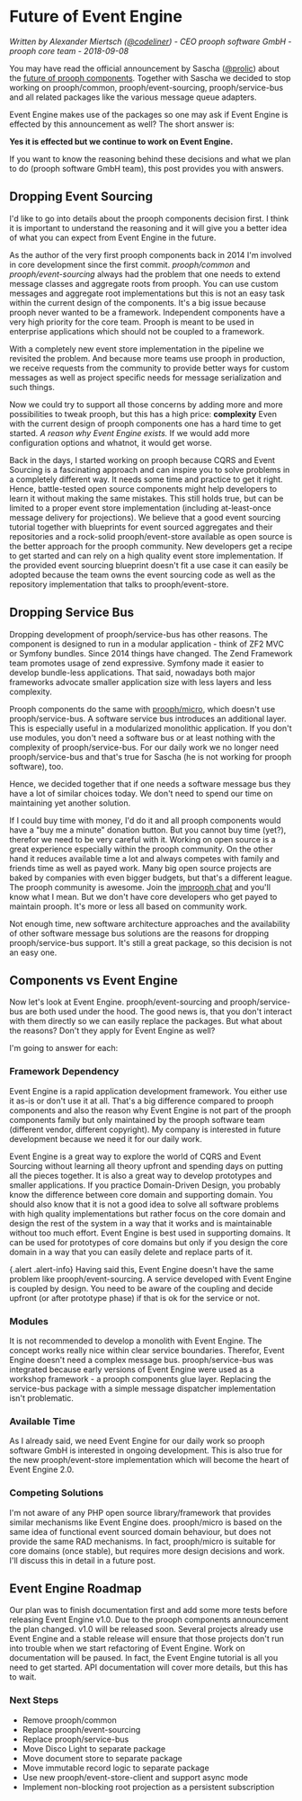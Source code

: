 # Future of Event Engine

*Written by Alexander Miertsch ([@codeliner](https://github.com/codeliner)) - CEO prooph software GmbH - prooph core team - 2018-09-08*

You may have read the official announcement by Sascha ([@prolic](https://github.com/prolic)) about the [future of prooph components](https://www.sasaprolic.com/2018/08/the-future-of-prooph-components.html).
Together with Sascha we decided to stop working on prooph/common, prooph/event-sourcing, prooph/service-bus and all related packages like the various message queue adapters.

Event Engine makes use of the packages so one may ask if Event Engine is effected by this announcement as well?
The short answer is: 

**Yes it is effected but we continue to work on Event Engine.**

If you want to know the reasoning behind these decisions and what we plan to do (prooph software GmbH team),
this post provides you with answers.

## Dropping Event Sourcing

I'd like to go into details about the prooph components decision first. I think it is important to understand the reasoning
and it will give you a better idea of what you can expect from Event Engine in the future.

As the author of the very first prooph components back in 2014 I'm involved in core development since the first commit.
*prooph/common* and *prooph/event-sourcing* always had the problem that one needs to extend message classes and aggregate roots from prooph. You can use custom messages and aggregate root implementations but this is not an easy task within the current design of the components.
It's a big issue because prooph never wanted to be a framework. Independent components have a very high priority for the core team.
Prooph is meant to be used in enterprise applications which should not be coupled to a framework.

With a completely new event store implementation in the pipeline we revisited the problem. And because more teams use prooph in production, we receive requests from the community to provide better ways for custom messages as well as project specific needs for message serialization and such things.

Now we could try to support all those concerns by adding more and more possibilities to tweak prooph, but this has a high price: **complexity**
Even with the current design of prooph components one has a hard time to get started. *A reason why Event Engine exists.*
If we would add more configuration options and whatnot, it would get worse.

Back in the days, I started working on prooph because CQRS and Event Sourcing is a fascinating approach
and can inspire you to solve problems in a completely different way. It needs some time and practice to get it right. Hence, battle-tested open source
components might help developers to learn it without making the same mistakes. This still holds true,
but can be limited to a proper event store implementation (including at-least-once message delivery for projections).
We believe that a good event sourcing tutorial together with blueprints for event sourced aggregates and their repositories
and a rock-solid prooph/event-store available as open source is the better approach for the prooph community.
New developers get a recipe to get started and can rely on a high quality event store implementation.
If the provided event sourcing blueprint doesn't fit a use case it can easily be adopted because the team owns the event sourcing code
as well as the repository implementation that talks to prooph/event-store.

## Dropping Service Bus

Dropping development of prooph/service-bus has other reasons. The component is designed to run in a modular application - think of ZF2 MVC or Symfony bundles. Since 2014 things have changed. The Zend Framework team promotes usage of zend expressive. Symfony made it easier to develop bundle-less applications. That said, nowadays both major frameworks advocate smaller application size with less layers and less complexity.

Prooph components do the same with [prooph/micro](https://github.com/prooph/micro), which doesn't use prooph/service-bus. A software service bus introduces an additional layer. This is especially useful in a modularized monolithic application. If you don't use modules, you don't need a software bus or at least nothing with the complexity of prooph/service-bus. For our daily work we no longer need prooph/service-bus and that's true for Sascha (he is not working for prooph software), too.

Hence, we decided together that if one needs a software message bus they have a lot of similar choices today. We don't need to spend our time on maintaining yet another solution.

If I could buy time with money, I'd do it and all prooph components would have a "buy me a minute" donation button. But you cannot buy time (yet?),
therefor we need to be very careful with it. Working on open source is a great experience especially within the prooph community.
On the other hand it reduces available time a lot and always competes with family and friends time as well as payed work.
Many big open source projects are baked by companies with even bigger budgets, but that's a different league.
The prooph community is awesome. Join the [improoph chat](https://gitter.im/prooph/improoph) and you'll know what I mean.
But we don't have core developers who get payed to maintain prooph. It's more or less all based on community work.

Not enough time, new software architecture approaches and the availability of other software message bus solutions are the reasons for dropping prooph/service-bus support.
It's still a great package, so this decision is not an easy one.

## Components vs Event Engine

Now let's look at Event Engine. prooph/event-sourcing and prooph/service-bus are both used under the hood.
The good news is, that you don't interact with them directly so we can easily replace the packages.
But what about the reasons? Don't they apply for Event Engine as well?

I'm going to answer for each:

### Framework Dependency

Event Engine is a rapid application development framework. You either use it as-is or don't use it at all.
That's a big difference compared to prooph components and also the reason why Event Engine is not part of the prooph components family
but only maintained by the prooph software team (different vendor, different copyright).
My company is interested in future development because we need it for our daily work.

Event Engine is a great way to explore the world of CQRS and Event Sourcing without learning all theory upfront and spending days on putting all the pieces together.
It is also a great way to develop prototypes and smaller applications.
If you practice Domain-Driven Design, you probably know the difference between core domain and supporting domain.
You should also know that it is not a good idea to solve all software problems with high quality implementations but rather focus on the core domain and design the rest of the system in a way that it works and is maintainable without too much effort. Event Engine is best used in supporting domains. It can be used for prototypes of core domains but only if you design the core domain in a way that you can easily delete and replace parts of it.

{.alert .alert-info}
Having said this, Event Engine doesn't have the same problem like prooph/event-sourcing.
A service developed with Event Engine is coupled by design.
You need to be aware of the coupling and decide upfront (or after prototype phase) if that is ok for the service or not.

### Modules

It is not recommended to develop a monolith with Event Engine.
The concept works really nice within clear service boundaries. Therefor, Event Engine doesn't need a complex message bus.
prooph/service-bus was integrated because early versions of Event Engine were used as a workshop framework - a prooph components glue layer.
Replacing the service-bus package with a simple message dispatcher implementation isn't problematic.

### Available Time

As I already said, we need Event Engine for our daily work so prooph software GmbH is interested in ongoing development.
This is also true for the new prooph/event-store implementation which will become the heart of Event Engine 2.0.

### Competing Solutions

I'm not aware of any PHP open source library/framework that provides similar mechanisms like Event Engine does.
prooph/micro is based on the same idea of functional event sourced domain behaviour, but does not provide the same RAD mechanisms.
In fact, prooph/micro is suitable for core domains (once stable), but requires more design decisions and work. I'll discuss this in detail in a future post.

## Event Engine Roadmap

Our plan was to finish documentation first and add some more tests before releasing Event Engine v1.0. Due to the prooph components announcement the plan changed.
v1.0 will be released soon. Several projects already use Event Engine and a stable release will ensure that those projects don't run into trouble
when we start refactoring of Event Engine. Work on documentation will be paused. In fact, the Event Engine tutorial is all you need to get started.
API documentation will cover more details, but this has to wait.

### Next Steps

- Remove prooph/common
- Replace prooph/event-sourcing
- Replace prooph/service-bus
- Move Disco Light to separate package
- Move document store to separate package
- Move immutable record logic to separate package
- Use new prooph/event-store-client and support async mode
- Implement non-blocking root projection as a persistent subscription


